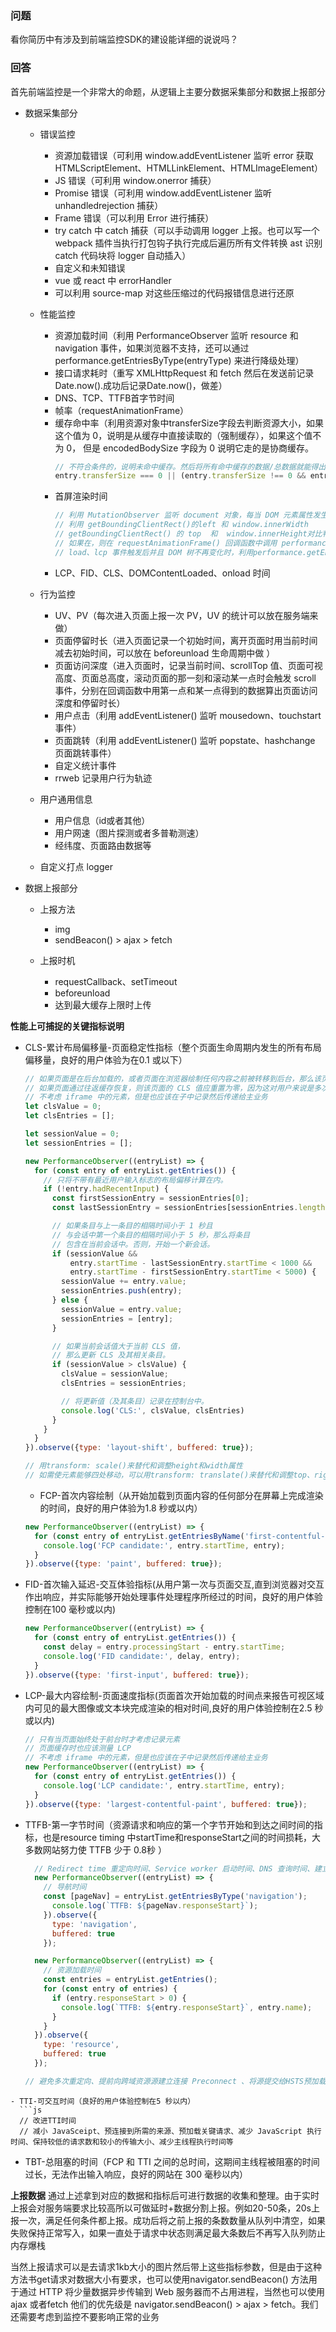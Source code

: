 ### 问题
看你简历中有涉及到前端监控SDK的建设能详细的说说吗？

### 回答

首先前端监控是一个非常大的命题，从逻辑上主要分数据采集部分和数据上报部分
- 数据采集部分
  - 错误监控
    - 资源加载错误（可利用 window.addEventListener 监听 error 获取 HTMLScriptElement、HTMLLinkElement、HTMLImageElement）
    - JS 错误（可利用 window.onerror 捕获）
    - Promise 错误（可利用 window.addEventListener 监听 unhandledrejection 捕获）
    - Frame 错误（可以利用 Error 进行捕获）
    - try catch 中 catch 捕获（可以手动调用 logger 上报。也可以写一个webpack 插件当执行打包钩子执行完成后遍历所有文件转换 ast 识别 catch 代码块将 logger 自动插入）
    - 自定义和未知错误
    - vue 或 react 中 errorHandler
    - 可以利用  source-map 对这些压缩过的代码报错信息进行还原

  - 性能监控
    - 资源加载时间（利用 PerformanceObserver 监听 resource 和 navigation 事件，如果浏览器不支持，还可以通过 performance.getEntriesByType(entryType) 来进行降级处理）
    - 接口请求耗时（重写 XMLHttpRequest 和 fetch 然后在发送前记录Date.now().成功后记录Date.now()，做差）
    - DNS、TCP、TTFB首字节时间
    - 帧率（requestAnimationFrame）
    - 缓存命中率（利用资源对象中transferSize字段去判断资源大小，如果这个值为 0，说明是从缓存中直接读取的（强制缓存），如果这个值不为 0， 但是 encodedBodySize 字段为 0 说明它走的是协商缓存。
      ```js
      // 不符合条件的，说明未命中缓存。然后将所有命中缓存的数据/总数据就能得出缓存命中率
      entry.transferSize === 0 || (entry.transferSize !== 0 && entry.encodedBodySize === 0)
      ```    
    - 首屏渲染时间
      ```js
      // 利用 MutationObserver 监听 document 对象，每当 DOM 元素属性发生变更时，触发事件
      // 利用 getBoundingClientRect()的left 和 window.innerWidth 
      // getBoundingClientRect() 的 top  和  window.innerHeight对比判断该 DOM 元素是否在首屏内，
      // 如果在，则在 requestAnimationFrame() 回调函数中调用 performance.now() 获取当前时间，作为它的绘制时间。
      // load、lcp 事件触发后并且 DOM 树不再变化时，利用performance.getEntriesByType('resource') 将最后一个 DOM 元素的绘制时间和首屏中所有加载的图片时间作对比，将最大值作为首屏渲染时间
      ```
    - LCP、FID、CLS、DOMContentLoaded、onload 时间

  - 行为监控
    - UV、PV（每次进入页面上报一次 PV，UV 的统计可以放在服务端来做）
    - 页面停留时长（进入页面记录一个初始时间，离开页面时用当前时间减去初始时间，可以放在 beforeunload 生命周期中做 ）
    - 页面访问深度（进入页面时，记录当前时间、scrollTop 值、页面可视高度、页面总高度，滚动页面的那一刻和滚动某一点时会触发 scroll 事件，分别在回调函数中用第一点和某一点得到的数据算出页面访问深度和停留时长）
    - 用户点击（利用 addEventListener() 监听 mousedown、touchstart 事件）
    - 页面跳转（利用 addEventListener() 监听 popstate、hashchange 页面跳转事件）
    - 自定义统计事件
    - rrweb 记录用户行为轨迹

  - 用户通用信息
    - 用户信息（id或者其他）
    - 用户网速（图片探测或者多普勒测速）
    - 经纬度、页面路由数据等
  
  - 自定义打点 logger

- 数据上报部分
  - 上报方法
    - img
    - sendBeacon() > ajax > fetch

  - 上报时机
    - requestCallback、setTimeout
    - beforeunload
    - 达到最大缓存上限时上传


**性能上可捕捉的关键指标说明**

- CLS-累计布局偏移量-页面稳定性指标（整个页面生命周期内发生的所有布局偏移量，良好的用户体验为在0.1 或以下）
  ```js
  // 如果页面是在后台加载的，或者页面在浏览器绘制任何内容之前被转移到后台，那么该页面不应该报告任何 CLS 值。
  // 如果页面通过往返缓存恢复，则该页面的 CLS 值应重置为零，因为这对用户来说是多次不同的页面访问体验。
  // 不考虑 iframe 中的元素，但是也应该在子中记录然后传递给主业务
  let clsValue = 0;
  let clsEntries = [];

  let sessionValue = 0;
  let sessionEntries = [];

  new PerformanceObserver((entryList) => {
    for (const entry of entryList.getEntries()) {
      // 只将不带有最近用户输入标志的布局偏移计算在内。
      if (!entry.hadRecentInput) {
        const firstSessionEntry = sessionEntries[0];
        const lastSessionEntry = sessionEntries[sessionEntries.length - 1];

        // 如果条目与上一条目的相隔时间小于 1 秒且
        // 与会话中第一个条目的相隔时间小于 5 秒，那么将条目
        // 包含在当前会话中。否则，开始一个新会话。
        if (sessionValue &&
            entry.startTime - lastSessionEntry.startTime < 1000 &&
            entry.startTime - firstSessionEntry.startTime < 5000) {
          sessionValue += entry.value;
          sessionEntries.push(entry);
        } else {
          sessionValue = entry.value;
          sessionEntries = [entry];
        }

        // 如果当前会话值大于当前 CLS 值，
        // 那么更新 CLS 及其相关条目。
        if (sessionValue > clsValue) {
          clsValue = sessionValue;
          clsEntries = sessionEntries;

          // 将更新值（及其条目）记录在控制台中。
          console.log('CLS:', clsValue, clsEntries)
        }
      }
    }
  }).observe({type: 'layout-shift', buffered: true});

  // 用transform: scale()来替代和调整height和width属性
  // 如需使元素能够四处移动，可以用transform: translate()来替代和调整top、right、bottom或left属性
  ```

  - FCP-首次内容绘制（从开始加载到页面内容的任何部分在屏幕上完成渲染的时间，良好的用户体验为1.8 秒或以内）
  ```js
  new PerformanceObserver((entryList) => {
    for (const entry of entryList.getEntriesByName('first-contentful-paint')) {
      console.log('FCP candidate:', entry.startTime, entry);
    }
  }).observe({type: 'paint', buffered: true});
  ```
  
- FID-首次输入延迟-交互体验指标(从用户第一次与页面交互,直到浏览器对交互作出响应，并实际能够开始处理事件处理程序所经过的时间，良好的用户体验控制在100 毫秒或以内)
  ```js
  new PerformanceObserver((entryList) => {
    for (const entry of entryList.getEntries()) {
      const delay = entry.processingStart - entry.startTime;
      console.log('FID candidate:', delay, entry);
    }
  }).observe({type: 'first-input', buffered: true});

  ```

- LCP-最大内容绘制-页面速度指标(页面首次开始加载的时间点来报告可视区域内可见的最大图像或文本块完成渲染的相对时间,良好的用户体验控制在2.5 秒或以内)
  ```js
  // 只有当页面始终处于前台时才考虑记录元素
  // 页面缓存时也应该测量 LCP
  // 不考虑 iframe 中的元素，但是也应该在子中记录然后传递给主业务
  new PerformanceObserver((entryList) => {
    for (const entry of entryList.getEntries()) {
      console.log('LCP candidate:', entry.startTime, entry);
    }
  }).observe({type: 'largest-contentful-paint', buffered: true});
  ```
- TTFB-第一字节时间（资源请求和响应的第一个字节开始和到达之间时间的指标，也是resource timing 中startTime和responseStart之间的时间损耗，大多数网站努力使 TTFB 少于 0.8秒 ）
  ```js
    // Redirect time 重定向时间、Service worker 启动时间、DNS 查询时间、建立连接和 TLS 所消耗的时间、请求，直到响应的第一个字节到达为止的时间
    new PerformanceObserver((entryList) => {
      // 导航时间
      const [pageNav] = entryList.getEntriesByType('navigation');
        console.log(`TTFB: ${pageNav.responseStart}`);
      }).observe({
        type: 'navigation',
        buffered: true
      });

    new PerformanceObserver((entryList) => {
      // 资源加载时间
      const entries = entryList.getEntries();
      for (const entry of entries) {
        if (entry.responseStart > 0) {
          console.log(`TTFB: ${entry.responseStart}`, entry.name);
        }
      }
    }).observe({
      type: 'resource',
      buffered: true
    });

  // 避免多次重定向、提前向跨域资源源建立连接 Preconnect 、将源提交给HSTS预加载列表，以消除 HTTP-HTTPS 重定向时间、使用http2或者http3等
```
- TTI-可交互时间（良好的用户体验控制在5 秒以内）
  ```js
  // 改进TTI时间
  // 减小 JavaSceipt、预连接到所需的来源、预加载关键请求、减少 JavaScript 执行时间、保持较低的请求数和较小的传输大小、减少主线程执行时间等
  ```

- TBT-总阻塞的时间（FCP 和 TTI 之间的总时间，这期间主线程被阻塞的时间过长，无法作出输入响应，良好的网站在 300 毫秒以内）


**上报数据**
通过上述拿到对应的数据和指标后可进行数据的收集和整理。由于实时上报会对服务端要求比较高所以可做延时+数据分割上报。例如20-50条，20s上报一次，满足任何条件都上报。成功后将之前上报的条数数量从队列中清空，如果失败保持正常写入，如果一直处于请求中状态则满足最大条数后不再写入队列防止内存爆栈

当然上报请求可以是去请求1kb大小的图片然后带上这些指标参数，但是由于这种方法书get请求对数据大小有要求，也可以使用navigator.sendBeacon() 方法用于通过 HTTP 将少量数据异步传输到 Web 服务器而不占用进程，当然也可以使用ajax 或者fetch 他们的优先级是 navigator.sendBeacon() > ajax > fetch。我们还需要考虑到监控不要影响正常的业务

















